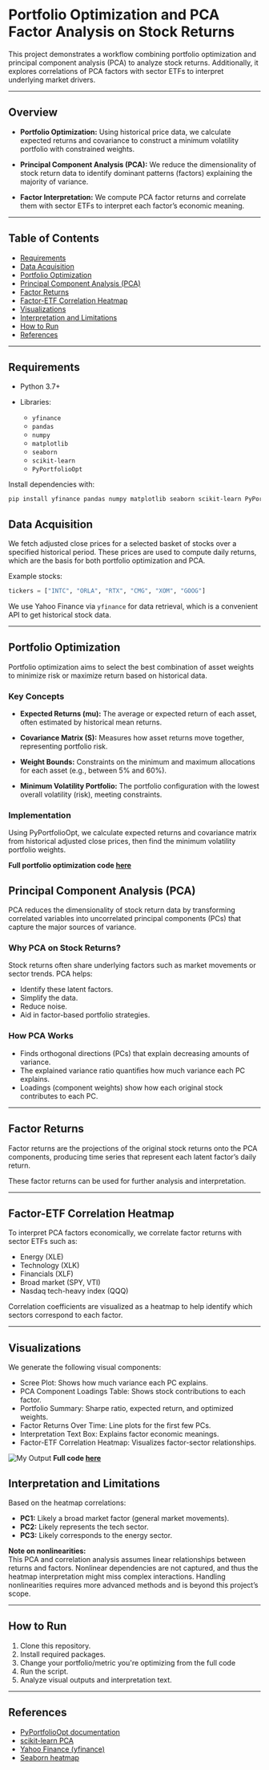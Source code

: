 # Portfolio Optimization and PCA Factor Analysis on Stock Returns

This project demonstrates a workflow combining portfolio optimization and principal component analysis (PCA) to analyze stock returns. Additionally, it explores correlations of PCA factors with sector ETFs to interpret underlying market drivers.

---

## Overview

- **Portfolio Optimization:** Using historical price data, we calculate expected returns and covariance to construct a minimum volatility portfolio with constrained weights.

- **Principal Component Analysis (PCA):** We reduce the dimensionality of stock return data to identify dominant patterns (factors) explaining the majority of variance.

- **Factor Interpretation:** We compute PCA factor returns and correlate them with sector ETFs to interpret each factor’s economic meaning.

---

## Table of Contents

- [Requirements](#requirements)  
- [Data Acquisition](#data-acquisition)  
- [Portfolio Optimization](#portfolio-optimization)  
- [Principal Component Analysis (PCA)](#principal-component-analysis-pca)  
- [Factor Returns](#factor-returns)  
- [Factor-ETF Correlation Heatmap](#factor-etf-correlation-heatmap)  
- [Visualizations](#visualizations)  
- [Interpretation and Limitations](#interpretation-and-limitations)  
- [How to Run](#how-to-run)  
- [References](#references)  

---

## Requirements

- Python 3.7+

- Libraries:
  - `yfinance`
  - `pandas`
  - `numpy`
  - `matplotlib`
  - `seaborn`
  - `scikit-learn`
  - `PyPortfolioOpt`

Install dependencies with:

```bash
pip install yfinance pandas numpy matplotlib seaborn scikit-learn PyPortfolioOpt
```

## Data Acquisition

We fetch adjusted close prices for a selected basket of stocks over a specified historical period. These prices are used to compute daily returns, which are the basis for both portfolio optimization and PCA.

Example stocks:

```python
tickers = ["INTC", "ORLA", "RTX", "CMG", "XOM", "GOOG"]
```

We use Yahoo Finance via `yfinance` for data retrieval, which is a convenient API to get historical stock data.

---

## Portfolio Optimization

Portfolio optimization aims to select the best combination of asset weights to minimize risk or maximize return based on historical data.

### Key Concepts

- **Expected Returns (mu):** The average or expected return of each asset, often estimated by historical mean returns.

- **Covariance Matrix (S):** Measures how asset returns move together, representing portfolio risk.

- **Weight Bounds:** Constraints on the minimum and maximum allocations for each asset (e.g., between 5% and 60%).

- **Minimum Volatility Portfolio:** The portfolio configuration with the lowest overall volatility (risk), meeting constraints.

### Implementation

Using PyPortfolioOpt, we calculate expected returns and covariance matrix from historical adjusted close prices, then find the minimum volatility portfolio weights.

**Full portfolio optimization code [here](https://github.com/k-dickinson/OptimizedPortfolioPCA/blob/main/portfolio_optimization.py)**


## Principal Component Analysis (PCA)

PCA reduces the dimensionality of stock return data by transforming correlated variables into uncorrelated principal components (PCs) that capture the major sources of variance.

### Why PCA on Stock Returns?

Stock returns often share underlying factors such as market movements or sector trends. PCA helps:

- Identify these latent factors.
- Simplify the data.
- Reduce noise.
- Aid in factor-based portfolio strategies.

### How PCA Works

- Finds orthogonal directions (PCs) that explain decreasing amounts of variance.
- The explained variance ratio quantifies how much variance each PC explains.
- Loadings (component weights) show how each original stock contributes to each PC.

---

## Factor Returns

Factor returns are the projections of the original stock returns onto the PCA components, producing time series that represent each latent factor’s daily return.

These factor returns can be used for further analysis and interpretation.

---

## Factor-ETF Correlation Heatmap

To interpret PCA factors economically, we correlate factor returns with sector ETFs such as:

- Energy (XLE)
- Technology (XLK)
- Financials (XLF)
- Broad market (SPY, VTI)
- Nasdaq tech-heavy index (QQQ)

Correlation coefficients are visualized as a heatmap to help identify which sectors correspond to each factor.

---

## Visualizations

We generate the following visual components:

- Scree Plot: Shows how much variance each PC explains.
- PCA Component Loadings Table: Shows stock contributions to each factor.
- Portfolio Summary: Sharpe ratio, expected return, and optimized weights.
- Factor Returns Over Time: Line plots for the first few PCs.
- Interpretation Text Box: Explains factor economic meanings.
- Factor-ETF Correlation Heatmap: Visualizes factor-sector relationships.
  
![My Output](https://github.com/k-dickinson/OptimizedPortfolioPCA/blob/main/PCA_Output.png)
**Full code [here](https://github.com/k-dickinson/OptimizedPortfolioPCA/blob/main/pca.py)**

## Interpretation and Limitations

Based on the heatmap correlations:

- **PC1:** Likely a broad market factor (general market movements).
- **PC2:** Likely represents the tech sector.
- **PC3:** Likely corresponds to the energy sector.

**Note on nonlinearities:**  
This PCA and correlation analysis assumes linear relationships between returns and factors. Nonlinear dependencies are not captured, and thus the heatmap interpretation might miss complex interactions. Handling nonlinearities requires more advanced methods and is beyond this project’s scope.

---

## How to Run

1. Clone this repository.
2. Install required packages.
3. Change your portfolio/metric you're optimizing from the full code
4. Run the script.
5. Analyze visual outputs and interpretation text.

---

## References

- [PyPortfolioOpt documentation](https://pyportfolioopt.readthedocs.io/en/latest/)
- [scikit-learn PCA](https://scikit-learn.org/stable/modules/generated/sklearn.decomposition.PCA.html)
- [Yahoo Finance (yfinance)](https://pypi.org/project/yfinance/)
- [Seaborn heatmap](https://seaborn.pydata.org/generated/seaborn.heatmap.html)
